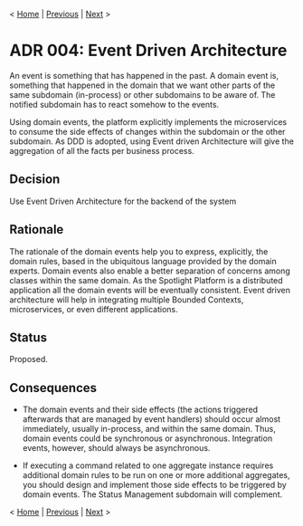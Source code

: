 < [Home](../README.md) | [Previous](./ADR003_MicroservicesarchitecturewithContainerization.md) | [Next](./ADR005_SpacedbasedArchitecture.md) >
# ADR 004: Event Driven Architecture 
An event is something that has happened in the past. A domain event is, something that happened in the domain that we want other parts of the same subdomain (in-process) or other subdomains to be aware of. The notified subdomain has to react somehow to the events. 

Using domain events, the platform explicitly implements the microservices to consume the side effects of changes within the subdomain or the other subdomain. As DDD is adopted, using Event driven Architecture will give the aggregation of all the facts per business process. 


## Decision
Use Event Driven Architecture for the backend of the system 

## Rationale 
The rationale of the domain events help you to express, explicitly, the domain rules, based in the ubiquitous language provided by the domain experts. Domain events also enable a better separation of concerns among classes within the same domain. As the Spotlight Platform is a distributed application all the domain events will be eventually consistent. Event driven architecture will help in integrating multiple Bounded Contexts, microservices, or even different applications.

## Status
Proposed. 

## Consequences
- The domain events and their side effects (the actions triggered afterwards that are managed by event handlers) should occur almost immediately, usually in-process, and within the same domain. Thus, domain events could be synchronous or asynchronous. Integration events, however, should always be asynchronous. 

- If executing a command related to one aggregate instance requires additional domain rules to be run on one or more additional aggregates, you should design and implement those side effects to be triggered by domain events. The Status Management subdomain will complement.

< [Home](../README.md) | [Previous](./ADR003_MicroservicesarchitecturewithContainerization.md) | [Next](./ADR005_SpacedbasedArchitecture.md) >
